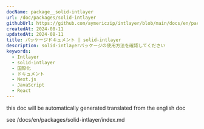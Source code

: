 ```yaml
---
docName: package__solid-intlayer
url: /doc/packages/solid-intlayer
githubUrl: https://github.com/aymericzip/intlayer/blob/main/docs/en/packages/solid-intlayer/index.md
createdAt: 2024-08-11
updatedAt: 2024-08-11
title: パッケージドキュメント | solid-intlayer
description: solid-intlayerパッケージの使用方法を確認してください
keywords:
  - Intlayer
  - solid-intlayer
  - 国際化
  - ドキュメント
  - Next.js
  - JavaScript
  - React
---
```


this doc will be automatically generated translated from the english doc

see /docs/en/packages/solid-intlayer/index.md
